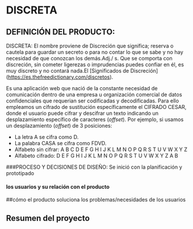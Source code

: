# DISCRETA
## DEFINICIÓN DEL PRODUCTO:
  DISCRETA: El nombre proviene de Discreción que significa; reserva o cautela para guardar un secreto o para no contar lo que se sabe y no hay necesidad de que conozcan los demás.Adj./ s. Que se comporta con discreción, sin cometer ligerezas o imprudencias puedes confiar en él, es muy discreto y no contará nada.El [Significados de Discreción] (https://es.thefreedictionary.com/discretos).

  Es una aplicación web que nació de la constante necesidad de comunicación dentro de una empresa u organización comercial de datos confidenciales que requerian ser codificadas y decodificadas.
  Para ello empleamos un cifrado de sustitución específicamente el CIFRADO CESAR, donde el usuario puede cifrar y descifrar un texto indicando un desplazamiento específico de caracteres (_offset_).
  Por ejemplo, si usamos un desplazamiento (_offset_) de 3 posiciones:

- La letra A se cifra como D.
- La palabra CASA se cifra como FDVD.
- Alfabeto sin cifrar: A B C D E F G H I J K L M N O P Q R S T U V W X Y Z
- Alfabeto cifrado: D E F G H I J K L M N O P Q R S T U V W X Y Z A B 

###PROCESO Y DECISIONES DE DISEÑO:
Se inició con la planificación y prototipado

 
#### los usuarios y su relación con el producto
##cómo el producto soluciona los problemas/necesidades de los usuarios
## Resumen del proyecto
